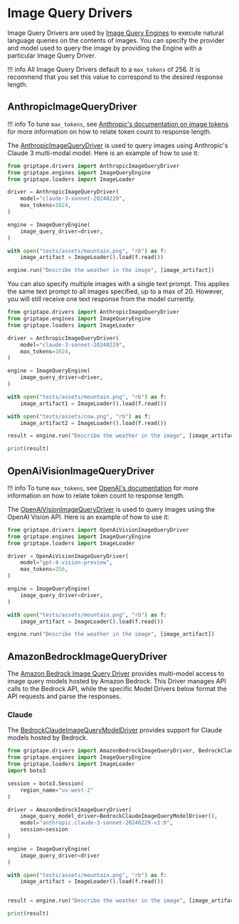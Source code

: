 # Image Query Drivers

Image Query Drivers are used by [Image Query Engines](../engines/image-query-engines.md) to execute natural language queries on the contents of images. You can specify the provider and model used to query the image by providing the Engine with a particular Image Query Driver.

!!! info
    All Image Query Drivers default to a `max_tokens` of 256. It is recommend that you set this value to correspond to the desired response length. 

## AnthropicImageQueryDriver

!!! info
    To tune `max_tokens`, see [Anthropic's documentation on image tokens](https://docs.anthropic.com/claude/docs/vision#image-costs) for more information on how to relate token count to response length.

The [AnthropicImageQueryDriver](../../reference/griptape/drivers/image_query/anthropic_image_query_driver.md) is used to query images using Anthropic's Claude 3 multi-modal model. Here is an example of how to use it:

```python
from griptape.drivers import AnthropicImageQueryDriver
from griptape.engines import ImageQueryEngine
from griptape.loaders import ImageLoader

driver = AnthropicImageQueryDriver(
    model="claude-3-sonnet-20240229",
    max_tokens=1024,
)

engine = ImageQueryEngine(
    image_query_driver=driver,
)

with open("tests/assets/mountain.png", "rb") as f:
    image_artifact = ImageLoader().load(f.read())

engine.run("Describe the weather in the image", [image_artifact])
```

You can also specify multiple images with a single text prompt. This applies the same text prompt to all images specified, up to a max of 20. However, you will still receive one text response from the model currently.

```python
from griptape.drivers import AnthropicImageQueryDriver
from griptape.engines import ImageQueryEngine
from griptape.loaders import ImageLoader

driver = AnthropicImageQueryDriver(
    model="claude-3-sonnet-20240229",
    max_tokens=1024,
)

engine = ImageQueryEngine(
    image_query_driver=driver,
)

with open("tests/assets/mountain.png", "rb") as f:
    image_artifact1 = ImageLoader().load(f.read())

with open("tests/assets/cow.png", "rb") as f:
    image_artifact2 = ImageLoader().load(f.read())

result = engine.run("Describe the weather in the image", [image_artifact1, image_artifact2])

print(result)
```

## OpenAiVisionImageQueryDriver

!!! info
    To tune `max_tokens`, see [OpenAI's documentation](https://help.openai.com/en/articles/4936856-what-are-tokens-and-how-to-count-them) for more information on how to relate token count to response length.

The [OpenAiVisionImageQueryDriver](../../reference/griptape/drivers/image_query/openai_vision_image_query_driver.md) is used to query images using the OpenAI Vision API. Here is an example of how to use it:

```python
from griptape.drivers import OpenAiVisionImageQueryDriver
from griptape.engines import ImageQueryEngine
from griptape.loaders import ImageLoader

driver = OpenAiVisionImageQueryDriver(
    model="gpt-4-vision-preview",
    max_tokens=256,
)

engine = ImageQueryEngine(
    image_query_driver=driver,
)

with open("tests/assets/mountain.png", "rb") as f:
    image_artifact = ImageLoader().load(f.read())

engine.run("Describe the weather in the image", [image_artifact])
```

## AmazonBedrockImageQueryDriver

The [Amazon Bedrock Image Query Driver](../../reference/griptape/drivers/image_query/amazon_bedrock_image_query_driver.md) provides multi-model access to image query models hosted by Amazon Bedrock. This Driver manages API calls to the Bedrock API, while the specific Model Drivers below format the API requests and parse the responses.

### Claude

The [BedrockClaudeImageQueryModelDriver](../../reference/griptape/drivers/image_query_model/bedrock_claude_image_query_model_driver.md) provides support for Claude models hosted by Bedrock.

```python
from griptape.drivers import AmazonBedrockImageQueryDriver, BedrockClaudeImageQueryModelDriver
from griptape.engines import ImageQueryEngine
from griptape.loaders import ImageLoader
import boto3

session = boto3.Session(
    region_name="us-west-2"
)

driver = AmazonBedrockImageQueryDriver(
    image_query_model_driver=BedrockClaudeImageQueryModelDriver(),
    model="anthropic.claude-3-sonnet-20240229-v1:0",
    session=session
)

engine = ImageQueryEngine(
    image_query_driver=driver
)

with open("tests/assets/mountain.png", "rb") as f:
    image_artifact = ImageLoader().load(f.read())


result = engine.run("Describe the weather in the image", [image_artifact])

print(result)
```
